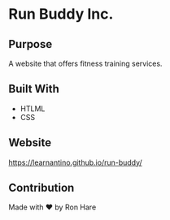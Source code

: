 # Run Buddy Inc.

## Purpose
A website that offers fitness training services. 

## Built With 
* HTLML
* CSS

## Website
https://learnantino.github.io/run-buddy/

## Contribution
Made with ❤️ by Ron Hare
